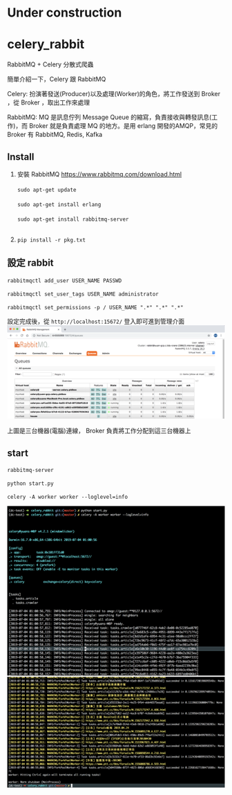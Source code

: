 # Under construction


# celery_rabbit
RabbitMQ + Celery 分散式爬蟲

簡單介紹一下，Celery 跟 RabbitMQ

Celery: 扮演著發送(Producer)以及處理(Worker)的角色，將工作發送到 Broker ，從 Broker ，取出工作來處理

RabbitMQ: MQ 是訊息佇列 Message Queue 的縮寫，負責接收與轉發訊息(工作)，而 Broker 就是負責處理 MQ 的地方。是用 erlang 開發的AMQP，常見的 Broker 有 RabbitMQ, Redis, Kafka


## Install
1. 安裝 RabbitMQ https://www.rabbitmq.com/download.html<br></br>
`sudo apt-get update`<br></br>
`sudo apt-get install erlang`<br></br>
`sudo apt-get install rabbitmq-server`<br></br>

2. `pip install -r pkg.txt`


## 設定 rabbit
`rabbitmqctl add_user USER_NAME PASSWD`

`rabbitmqctl set_user_tags USER_NAME administrator`

`rabbitmqctl set_permissions -p / USER_NAME ".*" ".*" ".*"`

設定完成後，從 `http://localhost:15672/` 登入即可進到管理介面
![image](https://github.com/kh555069/celery_rabbit/blob/master/port15672.png)

上圖是三台機器(電腦)連線， Broker 負責將工作分配到這三台機器上

## start
`rabbitmq-server`

`python start.py`

`celery -A worker worker --loglevel=info`

![image](https://github.com/kh555069/celery_rabbit/blob/master/celery_rabbit1.png)
![image](https://github.com/kh555069/celery_rabbit/blob/master/celery_rabbit2.png)

